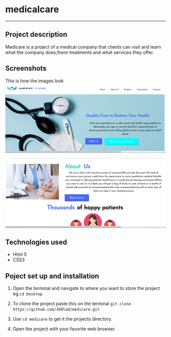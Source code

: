 # medicalcare
--- ---
## Project description ##

 Medicare is a project of a medical company that clients can visit and learn what the company does,there treatments and what services they offer.

## Screenshots ##

This is how the images look
![herosectionimage](/images/medicare-img1.png)

![Aboutusimage](/images/medicare-img2.png)

## Technologies used ##

* Html 5
* CSS3

## Poject set up and installation ##
1. Open the terminal and navigate to where you want to store the project eg.`cd Desktop`

2. To clone the project paste this on the terminal  `git clone https://github.com/360lad/medicare.git`
   
3. Use `cd medicare` to get it the projects directory.

4. Open the project with your favorite web browser.


